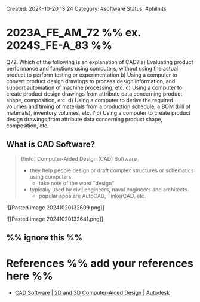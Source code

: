 Created: 2024-10-20 13:24
Category: #software 
Status: #philnits



# 2023A_FE_AM_72 %% ex. 2024S_FE-A_83 %%

Q72. Which of the following is an explanation of CAD?
a) Evaluating product performance and functions using computers, without using the actual 
product to perform testing or experimentation 
b) Using a computer to convert product design drawings to process design information, and 
support automation of machine processing, etc. 
c) Using a computer to create product design drawings from attribute data concerning 
product shape, composition, etc. 
d) Using a computer to derive the required volumes and timing of materials from a 
production schedule, a BOM (bill of materials), inventory volumes, etc. 
? 
c) Using a computer to create product design drawings from attribute data concerning 
product shape, composition, etc. 

## What is CAD Software?

> [!info] Computer-Aided Design (CAD) Software
> - they help people design or draft complex structures or schematics using computers.
> 	- take note of the word "design"
> - typically used by civil engineers, naval engineers and architects.
> 	- popular apps are AutoCAD, TinkerCAD, etc.

![[Pasted image 20241020132609.png]]

![[Pasted image 20241020132641.png]]


%% ignore this %%
---









# References %% add your references here %%
- [CAD Software | 2D and 3D Computer-Aided Design | Autodesk](https://www.autodesk.com/asean/solutions/cad-software)